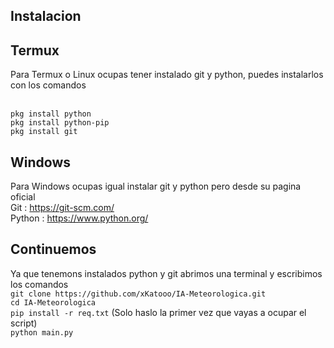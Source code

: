 ## Instalacion 

## Termux
Para Termux o Linux ocupas tener instalado git y python, 
puedes instalarlos con los comandos <br><br>

`pkg install python` <br>
`pkg install python-pip` <br>
`pkg install git`

## Windows
Para Windows ocupas igual instalar git y python pero desde su pagina oficial <br>
Git : https://git-scm.com/ <br>
Python : https://www.python.org/ <br>

## Continuemos 
Ya que tenemons instalados python y git abrimos una terminal y escribimos los comandos <br>
`git clone https://github.com/xKatooo/IA-Meteorologica.git` <br>
`cd IA-Meteorologica` <br>
`pip install -r req.txt` (Solo haslo la primer vez que vayas a ocupar el script) <br>
`python main.py`
